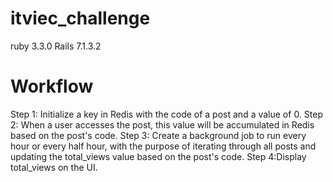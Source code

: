 # itviec_challenge
ruby 3.3.0
Rails 7.1.3.2

# Workflow
Step 1: Initialize a key in Redis with the code of a post and a value of 0.
Step 2: When a user accesses the post, this value will be accumulated in Redis based on the post's code.
Step 3: Create a background job to run every hour or every half hour, with the purpose of iterating through all posts and updating the total_views value based on the post's code.
Step 4:Display total_views on the UI.
